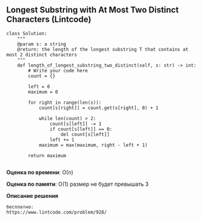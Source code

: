## Longest Substring with At Most Two Distinct Characters (Lintcode)

```
class Solution:
    """
    @param s: a string
    @return: the length of the longest substring T that contains at most 2 distinct characters
    """
    def length_of_longest_substring_two_distinct(self, s: str) -> int:
        # Write your code here
        count = {}

        left = 0
        maximum = 0

        for right in range(len(s)):
            count[s[right]] = count.get(s[right], 0) + 1

            while len(count) > 2:
                count[s[left]] -= 1
                if count[s[left]] == 0:
                    del count[s[left]]
                left += 1
            maximum = max(maximum, right - left + 1)

        return maximum


```

**Оценка по времени**: О(n)


**Оценка по памяти**: О(1) размер не будет превышать 3


**Описание решения**
```
бесплатно:
https://www.lintcode.com/problem/928/

```

